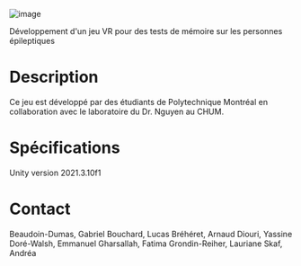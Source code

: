 ![image](https://user-images.githubusercontent.com/55560824/190422848-62acf42f-6357-45c6-85db-c49a0997048c.png)

Développement d'un jeu VR pour des tests de mémoire sur les personnes épileptiques

# Description
Ce jeu est développé par des étudiants de Polytechnique Montréal en collaboration avec le laboratoire du Dr. Nguyen au CHUM.

# Spécifications
Unity version 2021.3.10f1

# Contact
Beaudoin-Dumas, Gabriel
Bouchard, Lucas 
Bréhéret, Arnaud
Diouri, Yassine
Doré-Walsh, Emmanuel
Gharsallah, Fatima
Grondin-Reiher, Lauriane
Skaf, Andréa

